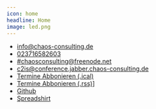 ```yaml
---
icon: home
headline: Home
image: led.png
---
```


<ul class="sidebar">
    <li class="fa fa-envelope-o"><a href="mailto:info@chaos-consulting.de">info@chaos-consulting.de</a></li>
    <li class="fa fa-phone"><a href="tel:+4923716582603">023716582603</a></li>
    <li class="fa fa-comments-o">
        <a href="https://webchat.freenode.net/?randomnick=1&channels=%23chaosconsulting&uio=d4">
            #chaosconsulting@freenode.net
        </a>
    </li>
    <li class="fa fa-comments-o">
        <a href="xmpp://c2is@conference.jabber.chaos-consulting.de">
            c2is@conference.jabber.chaos-consulting.de
        </a>
    </li>
    <li class="fa fa-calendar">
        <a href="http://chaos-consulting.de/feeds/ical">Termine Abbonieren (.ical)</a>
    </li>
    <li class="fa fa-rss">
        <a href="http://chaos-consulting.de/feeds/rss">Termine Abbonieren (.rss)]</a>
    </li>
    <li class="fa fa-github"><a href="https://github.com/chaos-consulting">Github</a></li>
    <li class="fa fa-shopping-cart"><a href="http://shop.spreadshirt.de/c2is">Spreadshirt</a></li>
</ul>
